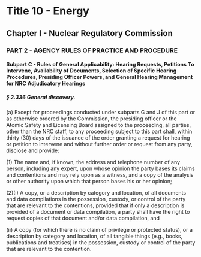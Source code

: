 
# Title 10 - Energy
## Chapter I - Nuclear Regulatory Commission
### PART 2 - AGENCY RULES OF PRACTICE AND PROCEDURE
#### Subpart C - Rules of General Applicability: Hearing Requests, Petitions To Intervene, Availability of Documents, Selection of Specific Hearing Procedures, Presiding Officer Powers, and General Hearing Management for NRC Adjudicatory Hearings
##### § 2.336 General discovery.

(a) Except for proceedings conducted under subparts G and J of this part or as otherwise ordered by the Commission, the presiding officer or the Atomic Safety and Licensing Board assigned to the proceeding, all parties, other than the NRC staff, to any proceeding subject to this part shall, within thirty (30) days of the issuance of the order granting a request for hearing or petition to intervene and without further order or request from any party, disclose and provide:

(1) The name and, if known, the address and telephone number of any person, including any expert, upon whose opinion the party bases its claims and contentions and may rely upon as a witness, and a copy of the analysis or other authority upon which that person bases his or her opinion;

(2)(i) A copy, or a description by category and location, of all documents and data compilations in the possession, custody, or control of the party that are relevant to the contentions, provided that if only a description is provided of a document or data compilation, a party shall have the right to request copies of that document and/or data compilation, and

(ii) A copy (for which there is no claim of privilege or protected status), or a description by category and location, of all tangible things (e.g., books, publications and treatises) in the possession, custody or control of the party that are relevant to the contention.
